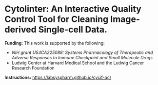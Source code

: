 # Cytolinter: An Interactive Quality Control Tool for Cleaning Image-derived Single-cell Data.

**Funding:** This work is supported by the following:

* *NIH grant U54CA225088: Systems Pharmacology of Therapeutic and Adverse Responses to Immune Checkpoint and Small Molecule Drugs* 
* Ludwig Center at Harvard Medical School and the Ludwig Cancer Research Foundation

**Instructions:** https://labsyspharm.github.io/cycif-qc/

